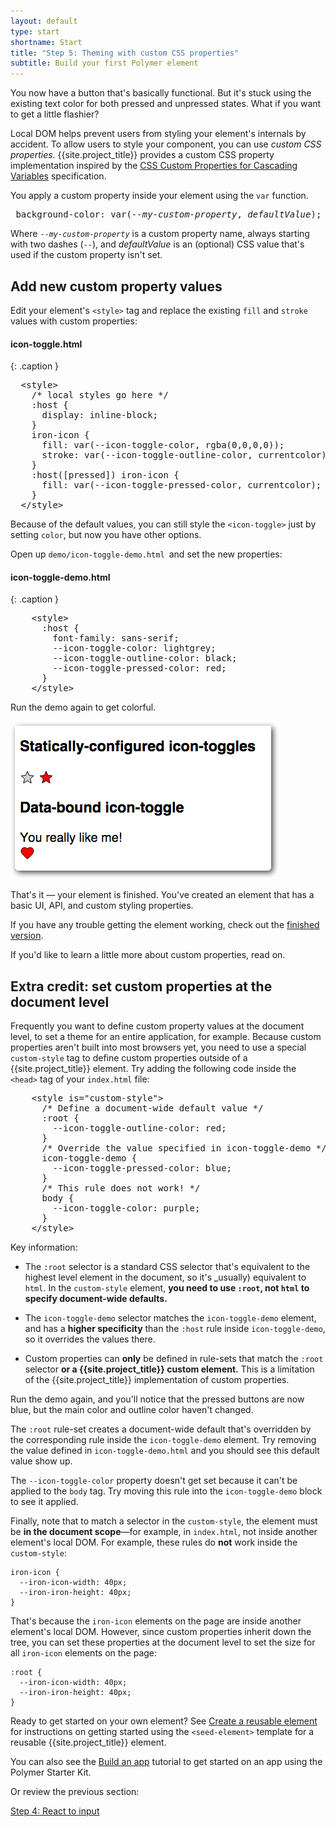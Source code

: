 ```yaml
---
layout: default
type: start
shortname: Start
title: "Step 5: Theming with custom CSS properties"
subtitle: Build your first Polymer element
---
```



You now have a button that's basically functional. But it's stuck using the
existing text color for both pressed and unpressed states. What if you want to
get a little flashier?

Local DOM helps prevent users from styling your element's internals by accident.
To allow users to style your component, you can use _custom CSS properties_. {{site.project_title}}
provides a custom CSS property implementation inspired by the
[CSS Custom Properties for Cascading Variables](http://www.w3.org/TR/css-variables/) specification.

You apply a custom property inside your element using the `var` function.


<pre class="prettyprint">
 background-color: var(<em>--my-custom-property</em>, <em>defaultValue</em>);
</pre>

Where <code>--<em>my-custom-property</em></code> is a custom property name, always starting with two dashes (`--`), and <em>defaultValue</em> is an (optional) CSS value that's used if the custom property isn't set.

## Add new custom property values

Edit your element's `<style>` tag and replace the existing `fill` and `stroke`
values with custom properties:

#### icon-toggle.html
{: .caption }


<pre class="prettyprint">
  &lt;style>
    /* local styles go here */
    :host {
      display: inline-block;
    }
    iron-icon {
      fill: var(--icon-toggle-color, rgba(0,0,0,0));
      stroke: var(--icon-toggle-outline-color, currentcolor);
    }
    :host([pressed]) iron-icon {
      fill: var(--icon-toggle-pressed-color, currentcolor);
    }
  &lt;/style>
</pre>

Because of the default values, you can still style the `<icon-toggle>` just by
setting `color`, but now you have other options.

Open up `demo/icon-toggle-demo.html `and set the new properties:

#### icon-toggle-demo.html
{: .caption }


<pre class="prettyprint">
    &lt;style>
      :host {
        font-family: sans-serif;
        --icon-toggle-color: lightgrey;
        --icon-toggle-outline-color: black;
        --icon-toggle-pressed-color: red;
      }
    &lt;/style>
</pre>

Run the demo again to get colorful.



<img src="../../../images/first-element/toggles-styled.png" alt="Demo showing
icon toggles with star and heart icons. The heart icon is pressed and the text
above it reads, 'You really like me!'">

That's it — your element is finished. You've created an element that has a basic
UI, API, and custom styling properties.

If you have any trouble getting the element working, check out the
[finished version](https://github.com/googlecodelabs/polymer-first-elements/blob/master/icon-toggle-finished/icon-toggle.html).

If you'd like to learn a little more about custom properties, read on.

## Extra credit: set custom properties at the document level

Frequently you want to define custom property values at the document level, to
set a theme for an entire application, for example. Because custom properties
aren't built into most browsers yet, you need to use a special `custom-style`
tag to define custom properties outside of a {{site.project_title}} element. Try
adding the following code inside the `<head>` tag of your `index.html` file:

<pre class="prettyprint">
    &lt;style is="custom-style">
      /* Define a document-wide default value */
      :root {
        --icon-toggle-outline-color: red;
      }
      /* Override the value specified in icon-toggle-demo */
      icon-toggle-demo {
        --icon-toggle-pressed-color: blue;
      }
      /* This rule does not work! */
      body {
        --icon-toggle-color: purple;
      }
    &lt;/style>
</pre>

Key information:

*   The `:root` selector is a standard CSS selector that's equivalent to the
    highest level element in the document, so it's _usually) equivalent to `html`.
    In the `custom-style` element, **you need to use `:root`, not `html` to specify
    document-wide defaults.**

*   The `icon-toggle-demo` selector matches the `icon-toggle-demo` element, and
    has a **higher specificity** than the `:host` rule inside `icon-toggle-demo`,
    so it overrides the values there.

*   Custom properties can **only** be defined in rule-sets that match the `:root`
    selector **or a {{site.project_title}} custom element.** This is a limitation
    of the {{site.project_title}} implementation of custom properties.

Run the demo again, and you'll notice that the pressed buttons are now blue,
but the main color and outline color haven't changed.

The `:root` rule-set creates a document-wide default that's overridden by the
corresponding rule inside the `icon-toggle-demo` element. Try removing the value
defined in `icon-toggle-demo.html` and you should see this default value show up.

The `--icon-toggle-color` property doesn't get set because it can't be applied
to the `body` tag. Try moving this rule into the `icon-toggle-demo` block to see
it applied.

Finally, note that to match a selector in the `custom-style`, the element must
be **in the document scope**—for example, in `index.html`, not inside another
element's local DOM. For example, these rules do **not** work inside the
`custom-style`:

    iron-icon {
      --iron-icon-width: 40px;
      --iron-iron-height: 40px;
    }

That's because the `iron-icon` elements on the page are inside another element's
local DOM. However, since custom properties inherit down the tree, you can set
these properties at the document level to set the size for all `iron-icon`
elements on the page:

    :root {
      --iron-icon-width: 40px;
      --iron-iron-height: 40px;
    }

Ready to get started on your own element? See
[Create a reusable element](../reusableelements.html) for instructions on getting
started using the `<seed-element>` template for a reusable {{site.project_title}}
element.

You can also see the [Build an app](../psk/set-up.html)
tutorial to get started on an app using the Polymer Starter Kit.

Or review the previous section:

<div horizontal layout  class="stepnav">
  <a href="step-4.html">
    <paper-button raised><core-icon icon="arrow-back"></core-icon>Step 4: React to input</paper-button>
  </a>
</div>

